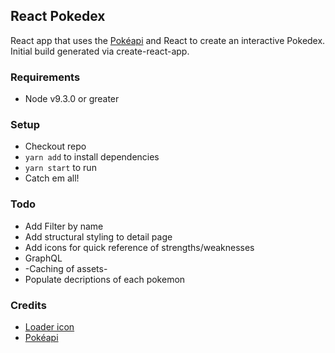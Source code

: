 ## React Pokedex
React app that uses the [Pokéapi](https://pokeapi.co/) and React to create an interactive Pokedex. Initial build generated via create-react-app.

### Requirements
- Node v9.3.0 or greater

### Setup
- Checkout repo
- `yarn add` to install dependencies
- `yarn start` to run
- Catch em all!

### Todo
- Add Filter by name
- Add structural styling to detail page
- Add icons for quick reference of strengths/weaknesses
- GraphQL
- -Caching of assets- 
- Populate decriptions of each pokemon

### Credits
 - [Loader icon](https://commons.wikimedia.org/wiki/File:Pok%C3%A9_Ball_icon.svg)
 - [Pokéapi](https://pokeapi.co/)
